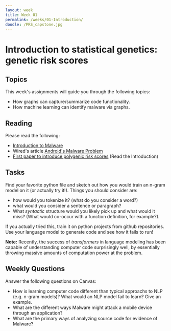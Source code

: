 ```yaml
---
layout: week
title: Week 01
permalink: /weeks/01-Introduction/
doodle: /PRS_capstone.jpg
---
```


# Introduction to statistical genetics: genetic risk scores

## Topics

This week's assignments will guide you through the following topics:
* How graphs can capture/summarize code functionality.
* How machine learning can identify malware via graphs.

## Reading

Please read the following:
* [Introduction to Malware](https://www.greycampus.com/blog/information-security/introduction-to-malware-definition-attacks-types-and-analysis)
* Wired's article [Android's Malware Problem](https://www.wired.com/story/android-malware-app-defense-alliance/)
* [First paper to introduce polygenic risk scores](https://www.ncbi.nlm.nih.gov/pmc/articles/PMC3912837/)
  (Read the Introduction)

## Tasks

Find your favorite python file and sketch out how you would train an
n-gram model on it (or actually try it!). Things you should consider
are:
* how would you tokenize it? (what do you consider a word?)
* what would you consider a sentence or paragraph?
* What *syntactic* structure would you likely pick up and what would
  it miss? (What would co-occur with a function definition, for
  example?).
  
If you actually tried this, train it on python projects from github
repositories. Use your language model to generate code and see how it
fails to run!

**Note:** Recently, the success of *transformers* in language modeling
has been capable of understanding computer code surprisingly well, by
essentially throwing massive amounts of computation power at the
problem.

## Weekly Questions

Answer the following questions on Canvas:

* How is learning computer code different than typical approachs to
  NLP (e.g. n-gram models)? What would an NLP model fail to learn?
  Give an example.
* What are the different ways Malware might attack a mobile device
  through an application?
* What are the primary ways of analyzing source code for evidence of Malware?

